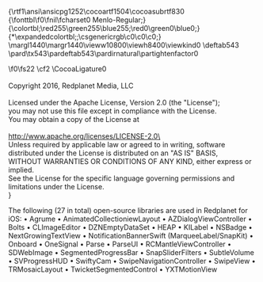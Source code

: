 {\rtf1\ansi\ansicpg1252\cocoartf1504\cocoasubrtf830
{\fonttbl\f0\fnil\fcharset0 Menlo-Regular;}
{\colortbl;\red255\green255\blue255;\red0\green0\blue0;}
{\*\expandedcolortbl;;\csgenericrgb\c0\c0\c0;}
\margl1440\margr1440\vieww10800\viewh8400\viewkind0
\deftab543
\pard\tx543\pardeftab543\pardirnatural\partightenfactor0

\f0\fs22 \cf2 \CocoaLigature0 \
\
Copyright 2016, Redplanet Media, LLC\
\
Licensed under the Apache License, Version 2.0 (the "License");\
you may not use this file except in compliance with the License.\
You may obtain a copy of the License at\
\
http://www.apache.org/licenses/LICENSE-2.0\
\
Unless required by applicable law or agreed to in writing, software\
distributed under the License is distributed on an "AS IS" BASIS,\
WITHOUT WARRANTIES OR CONDITIONS OF ANY KIND, either express or implied.\
See the License for the specific language governing permissions and\
limitations under the License.\
}

The following (27 in total) open-source libraries are used in Redplanet for iOS:
• Agrume
• AnimatedCollectioniewLayout
• AZDialogViewController
• Bolts
• CLImageEditor
• DZNEmptyDataSet
• HEAP
• KILabel
• NSBadge
• NextGrowingTextView
• NotificationBannerSwift  (MarqueeLabel/SnapKit)
• Onboard
• OneSignal
• Parse
• ParseUI
• RCMantleViewController
• SDWebImage
• SegmentedProgressBar
• SnapSliderFilters
• SubtleVolume
• SVProgressHUD
• SwiftyCam
• SwipeNavigationController
• SwipeView
• TRMosaicLayout
• TwicketSegmentedControl
• YXTMotionView
